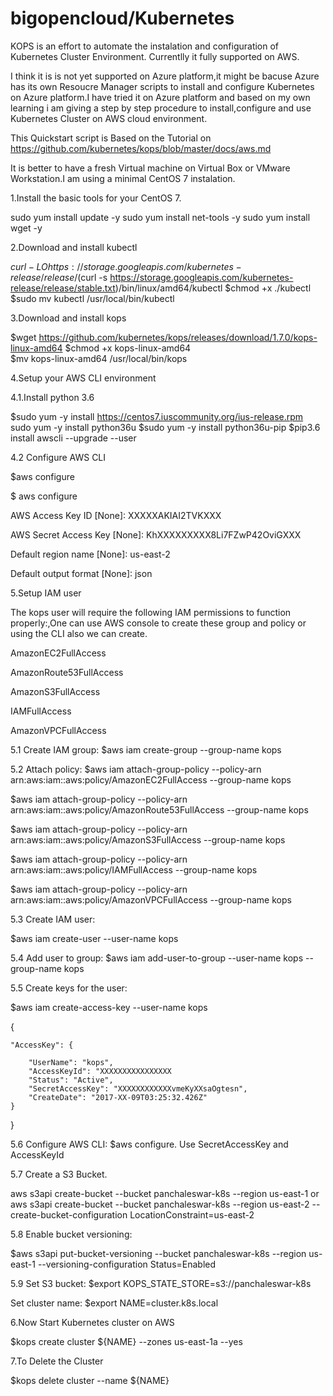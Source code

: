 # bigopencloud/Kubernetes

KOPS is an effort to automate the instalation and configuration of Kubernetes Cluster Environment.
Currentlly it fully supported on AWS.

I think it is is not yet supported on Azure platform,it might be bacuse Azure has its own Resoucre Manager scripts to install and configure Kubernetes on Azure platform.I have tried it on Azure platform and based on my own learning i am giving a step by step procedure to install,configure and use Kubernetes Cluster on AWS cloud environment.

This Quickstart script is Based on the Tutorial on https://github.com/kubernetes/kops/blob/master/docs/aws.md

It is better to have a fresh Virtual machine on Virtual Box or VMware Workstation.I am using a minimal CentOS 7 instalation.

1.Install the basic tools for your CentOS 7.

sudo yum install update -y
sudo yum install net-tools -y
sudo yum install wget -y

2.Download and install kubectl

$curl -LO https://storage.googleapis.com/kubernetes-release/release/$(curl -s https://storage.googleapis.com/kubernetes-release/release/stable.txt)/bin/linux/amd64/kubectl
$chmod +x ./kubectl
$sudo mv kubectl /usr/local/bin/kubectl

3.Download and install kops

$wget https://github.com/kubernetes/kops/releases/download/1.7.0/kops-linux-amd64
$chmod +x kops-linux-amd64  
$mv kops-linux-amd64 /usr/local/bin/kops 

4.Setup your AWS CLI environment

4.1.Install python 3.6

$sudo yum -y install https://centos7.iuscommunity.org/ius-release.rpm
sudo yum -y install python36u
$sudo yum -y install python36u-pip
$pip3.6 install awscli --upgrade --user

4.2 Configure AWS CLI

$aws configure

$ aws configure

AWS Access Key ID [None]: XXXXXAKIAI2TVKXXX

AWS Secret Access Key [None]: KhXXXXXXXXX8Li7FZwP42OviGXXX

Default region name [None]: us-east-2

Default output format [None]: json

5.Setup IAM user

The kops user will require the following IAM permissions to function properly:,One can use AWS console to create these group and policy or using the CLI also we can create.

AmazonEC2FullAccess

AmazonRoute53FullAccess

AmazonS3FullAccess

IAMFullAccess

AmazonVPCFullAccess

5.1 Create IAM group:
$aws iam create-group --group-name kops

5.2 Attach policy:
$aws iam attach-group-policy --policy-arn arn:aws:iam::aws:policy/AmazonEC2FullAccess --group-name kops

$aws iam attach-group-policy --policy-arn arn:aws:iam::aws:policy/AmazonRoute53FullAccess --group-name kops

$aws iam attach-group-policy --policy-arn arn:aws:iam::aws:policy/AmazonS3FullAccess --group-name kops

$aws iam attach-group-policy --policy-arn arn:aws:iam::aws:policy/IAMFullAccess --group-name kops

$aws iam attach-group-policy --policy-arn arn:aws:iam::aws:policy/AmazonVPCFullAccess --group-name kops


5.3 Create IAM user: 

$aws iam create-user --user-name kops

5.4 Add user to group: 
$aws iam add-user-to-group --user-name kops --group-name kops

5.5 Create keys for the user: 

$aws iam create-access-key --user-name kops

{

    "AccessKey": {
    
        "UserName": "kops",
        "AccessKeyId": "XXXXXXXXXXXXXXXX
        "Status": "Active",
        "SecretAccessKey": "XXXXXXXXXXXXvmeKyXXsaOgtesn",
        "CreateDate": "2017-XX-09T03:25:32.426Z"
    }
    
}

5.6 Configure AWS CLI: 
$aws configure. Use SecretAccessKey and AccessKeyId

5.7 Create a S3 Bucket.

aws s3api create-bucket --bucket panchaleswar-k8s --region us-east-1 
or
aws s3api create-bucket --bucket panchaleswar-k8s --region us-east-2 --create-bucket-configuration LocationConstraint=us-east-2

5.8 Enable bucket versioning: 

$aws s3api put-bucket-versioning --bucket panchaleswar-k8s --region us-east-1 --versioning-configuration Status=Enabled

5.9 Set S3 bucket: 
$export KOPS_STATE_STORE=s3://panchaleswar-k8s

Set cluster name: 
$export NAME=cluster.k8s.local

6.Now Start Kubernetes cluster on AWS

$kops create cluster ${NAME} --zones us-east-1a --yes

7.To Delete the Cluster

$kops delete cluster --name ${NAME}

